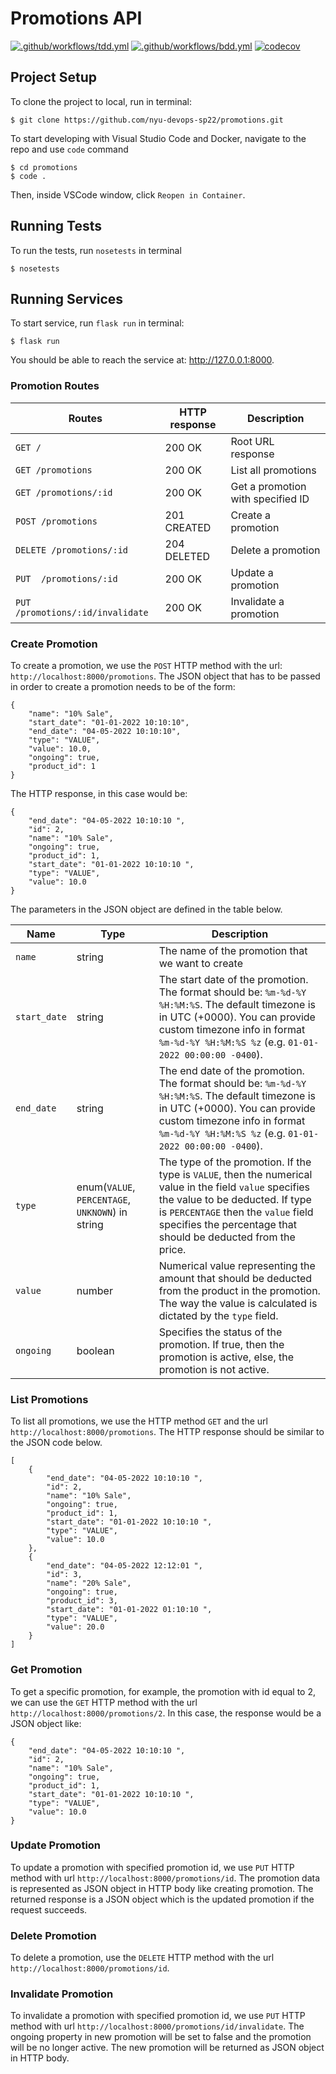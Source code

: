 # Promotions API

[![.github/workflows/tdd.yml](https://github.com/nyu-devops-sp22/promotions/actions/workflows/tdd.yml/badge.svg)](https://github.com/nyu-devops-sp22/promotions/actions/workflows/tdd.yml)
[![.github/workflows/bdd.yml](https://github.com/nyu-devops-sp22/promotions/actions/workflows/bdd.yml/badge.svg)](https://github.com/nyu-devops-sp22/promotions/actions/workflows/bdd.yml)
[![codecov](https://codecov.io/gh/nyu-devops-sp22/promotions/branch/main/graph/badge.svg?token=W0OM0C51G3)](https://codecov.io/gh/nyu-devops-sp22/promotions)
## Project Setup

To clone the project to local, run in terminal:

```shell
$ git clone https://github.com/nyu-devops-sp22/promotions.git
```

To start developing with Visual Studio Code and Docker, navigate to the repo and use ```code``` command

```shell
$ cd promotions
$ code .
```

Then, inside VSCode window, click `Reopen in Container`.

## Running Tests

To run the tests, run ```nosetests``` in terminal

```shell
$ nosetests
```

## Running Services

To start service, run ```flask run``` in terminal:

```shell
$ flask run
```

You should be able to reach the service at: http://127.0.0.1:8000.

### Promotion Routes

Routes | HTTP response | Description
--- | --- | ---
`GET /` | 200 OK | Root URL response
`GET /promotions`  | 200 OK | List all promotions
`GET /promotions/:id` |  200 OK | Get a promotion with specified ID
`POST /promotions` | 201 CREATED | Create a promotion
`DELETE /promotions/:id` | 204 DELETED | Delete a promotion
`PUT  /promotions/:id` | 200 OK | Update a promotion
`PUT /promotions/:id/invalidate` | 200 OK | Invalidate a promotion

### Create Promotion

To create a promotion, we use the `POST` HTTP method with the url: `http://localhost:8000/promotions`. The JSON object that has to be passed in order to create a promotion needs to be of the form:

```
{
    "name": "10% Sale", 
    "start_date": "01-01-2022 10:10:10",
    "end_date": "04-05-2022 10:10:10",
    "type": "VALUE",
    "value": 10.0,
    "ongoing": true,
    "product_id": 1
}
```

The HTTP response, in this case would be: 
```
{
    "end_date": "04-05-2022 10:10:10 ",
    "id": 2,
    "name": "10% Sale",
    "ongoing": true,
    "product_id": 1,
    "start_date": "01-01-2022 10:10:10 ",
    "type": "VALUE",
    "value": 10.0
}
```

The parameters in the JSON object are defined in the table below.

Name | Type | Description
--- | --- | ---
`name` | string | The name of the promotion that we want to create
`start_date`  | string | The start date of the promotion. The format should be: `%m-%d-%Y %H:%M:%S`. The default timezone is in UTC (+0000). You can provide custom timezone info in format `%m-%d-%Y %H:%M:%S %z` (e.g. `01-01-2022 00:00:00 -0400`).
`end_date` | string | The end date of the promotion. The format should be: `%m-%d-%Y %H:%M:%S`. The default timezone is in UTC (+0000). You can provide custom timezone info in format `%m-%d-%Y %H:%M:%S %z` (e.g. `01-01-2022 00:00:00 -0400`).
`type` | enum(`VALUE`, `PERCENTAGE`, `UNKNOWN`) in string | The type of the promotion. If the type is `VALUE`, then the numerical value in the field `value` specifies the value to be deducted. If type is `PERCENTAGE` then the `value` field specifies the percentage that should be deducted from the price.
`value` | number | Numerical value representing the amount that should be deducted from the product in the promotion. The way the value is calculated is dictated by the `type` field.
`ongoing` | boolean | Specifies the status of the promotion. If true, then the promotion is active, else, the promotion is not active.

### List Promotions

To list all promotions, we use the HTTP method `GET` and the url `http://localhost:8000/promotions`.
The HTTP response should be similar to the JSON code below.
```
[
    {
        "end_date": "04-05-2022 10:10:10 ",
        "id": 2,
        "name": "10% Sale",
        "ongoing": true,
        "product_id": 1,
        "start_date": "01-01-2022 10:10:10 ",
        "type": "VALUE",
        "value": 10.0
    },
    {
        "end_date": "04-05-2022 12:12:01 ",
        "id": 3,
        "name": "20% Sale",
        "ongoing": true,
        "product_id": 3,
        "start_date": "01-01-2022 01:10:10 ",
        "type": "VALUE",
        "value": 20.0
    }
]
```

### Get Promotion

To get a specific promotion, for example, the promotion with id equal to 2, we can use the `GET` HTTP method with the url `http://localhost:8000/promotions/2`. In this case, the response would be a JSON object like: 

```
{
    "end_date": "04-05-2022 10:10:10 ",
    "id": 2,
    "name": "10% Sale",
    "ongoing": true,
    "product_id": 1,
    "start_date": "01-01-2022 10:10:10 ",
    "type": "VALUE",
    "value": 10.0
}

```

### Update Promotion

To update a promotion with specified promotion id, we use `PUT` HTTP method with url `http://localhost:8000/promotions/id`. The promotion data is represented as JSON object in HTTP body like creating promotion. The returned response is a JSON object which is the updated promotion if the request succeeds.

### Delete Promotion

To delete a promotion, use the `DELETE` HTTP method with the url `http://localhost:8000/promotions/id`.

### Invalidate Promotion

To invalidate a promotion with specified promotion id, we use `PUT` HTTP method with url `http://localhost:8000/promotions/id/invalidate`. The ongoing property in new promotion will be set to false and the promotion will be no longer active. The new promotion will be returned as JSON object in HTTP body.